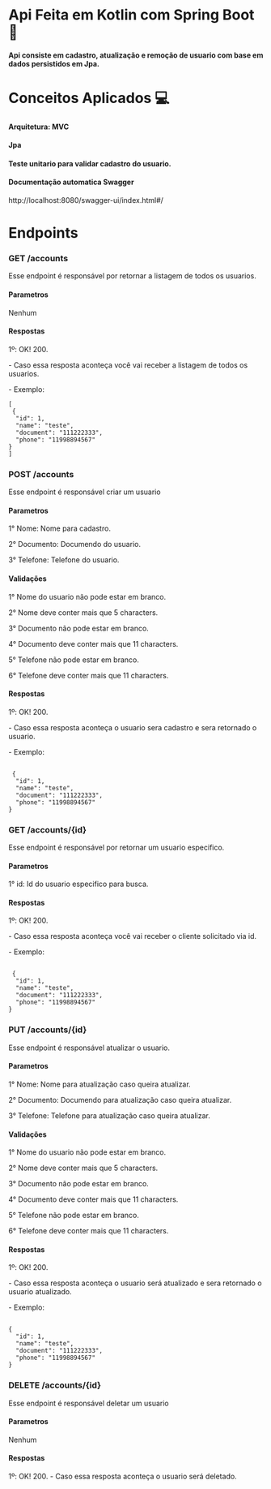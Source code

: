 # Api Feita em Kotlin com Spring Boot 🚀
#### Api consiste em cadastro, atualização e remoção de usuario com base em dados persistidos em Jpa.


# Conceitos Aplicados 💻
#### Arquitetura: MVC
#### Jpa
#### Teste unitario para validar cadastro do usuario.

#### Documentação automatica Swagger
http://localhost:8080/swagger-ui/index.html#/

# Endpoints
### GET /accounts
Esse endpoint é responsável por retornar a listagem de todos os usuarios.
#### Parametros
Nenhum
#### Respostas
1º: OK! 200.
<p>    - Caso essa resposta aconteça você vai receber a listagem de todos os usuarios.</p>
    - Exemplo:
    
```
[
 {
  "id": 1,
  "name": "teste",
  "document": "111222333",
  "phone": "11998894567"
}
]
```
### POST /accounts
Esse endpoint é responsável criar um usuario
#### Parametros
<p>1° Nome: Nome para cadastro.</p>
<p>2° Documento: Documendo do usuario.</p>
<p>3° Telefone: Telefone do usuario.</p>

#### Validações
<p>1° Nome do usuario não pode estar em branco.</p>
<p>2° Nome deve conter mais que 5 characters.</p>
<p>3° Documento não pode estar em branco.</p>
<p>4° Documento deve conter mais que 11 characters.</p>
<p>5° Telefone não pode estar em branco.</p>
<p>6° Telefone deve conter mais que 11 characters.</p>

#### Respostas
1º: OK! 200.
<p>    - Caso essa resposta aconteça o usuario sera cadastro e sera retornado o usuario.</p>
    - Exemplo:
    
```

 {
  "id": 1,
  "name": "teste",
  "document": "111222333",
  "phone": "11998894567"
}

```
### GET /accounts/{id}
Esse endpoint é responsável por retornar um usuario especifico.
#### Parametros
1° id: Id do usuario especifico para busca.
#### Respostas
1º: OK! 200.
<p>    - Caso essa resposta aconteça você vai receber o cliente solicitado via id.</p>
    - Exemplo:
    
```

 {
  "id": 1,
  "name": "teste",
  "document": "111222333",
  "phone": "11998894567"
}

```

### PUT /accounts/{id}

Esse endpoint é responsável atualizar o usuario.

#### Parametros

<p> 1° Nome: Nome para atualização caso queira atualizar. </p>
<p> 2° Documento: Documendo para atualização caso queira atualizar. </p>
<p> 3° Telefone: Telefone para atualização caso queira atualizar. </p>

#### Validações

<p> 1° Nome do usuario não pode estar em branco. </p>
<p> 2° Nome deve conter mais que 5 characters. </p>
<p> 3° Documento não pode estar em branco. </p>
<p> 4° Documento deve conter mais que 11 characters. </p>
<p> 5° Telefone não pode estar em branco. </p>
<p> 6° Telefone deve conter mais que 11 characters. </p>

#### Respostas

1º: OK! 200.
   <p> - Caso essa resposta aconteça o usuario será atualizado e sera retornado o usuario atualizado.</p>
    - Exemplo:
    
```

{
  "id": 1,
  "name": "teste",
  "document": "111222333",
  "phone": "11998894567"
}

```
### DELETE /accounts/{id}
Esse endpoint é responsável deletar um usuario
#### Parametros
Nenhum
#### Respostas
1º: OK! 200.
    - Caso essa resposta aconteça o usuario será deletado.
    
```






